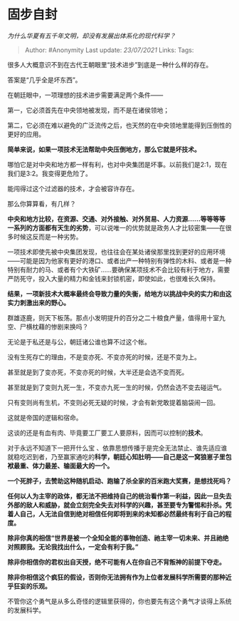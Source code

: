 # 固步自封
*为什么华夏有五千年文明，却没有发展出体系化的现代科学？*

> Author: #Anonymity
> Last update: *23/07/2021*
> Links:
> Tags:

很多人大概意识不到在古代王朝眼里“技术进步”到底是一种什么样的存在。

答案是“几乎全是坏东西”。

在朝廷眼中，一项理想的技术进步需要满足两个条件——

第一，它必须首先在中央领地被发现，而不是在诸侯领地；

第二，它必须在难以避免的广泛流传之后，也天然的在中央领地里能得到压倒性的更好的应用。

**简单来说，如果一项技术无法帮助中央压倒地方，那么它就是坏技术。**

哪怕它是对中央和地方都一样有利，也对中央集团是坏事。以前我们是2:1，现在我们是3:2。我变得更危险了。

能闯得过这个过滤器的技术，才会被容许存在。

那么你算算看，有几样？

**中央和地方比较，在资源、交通、对外接触、对外贸易、人力资源……等等等等一系列的方面都有天生的劣势**，可以说唯一的优势就是政务人才比较密集——在很多时候这反而是一种劣势。

一项技术即使先被中央集团发现，也往往会在某处诸侯那里找到更好的应用环境——可能是因为他家有更好的港口、或者出产一种特别有弹性的木料、或者是一种特别有耐力的马、或者有个大铁矿……要确保某项技术不会比较有利于地方，需要严防死守，投入大量的精力和金钱来封锁机密，即使如此，也很难长久保持。

**结果，一项新技术大概率最终会导致力量的失衡，给地方以挑战中央的实力和由这实力刺激出来的野心。**

群雄逐鹿，则天下板荡。那点小发明提升的百分之二十粮食产量，值得用十室九空、尸横枕藉的惨剧来换吗？

无论是于私还是与公，朝廷诸公谁也算不过这个帐。

没有生死存亡的理由，不是变亦死、不变亦死的时候，还是不变为上。

甚至就是到了变亦死，不变亦死的时候，大半还是会选不变而死。

甚至就是到了变则九死一生，不变亦九死一生的时候，仍然会选不变去碰运气。

只有变则尚有生机，不变则必死无疑的时候，才会有新党敢提着脑袋闹一回。

这就是帝国的逻辑和宿命。

这谈的还是有血有肉、毕竟要工厂要工人要原料，因而可以控制的**技术**。

对于永远不知道下一把开什么宝 、依靠思想传播于是完全无法禁止、谁先适应谁就稳吃迟到者，乃至赢家通吃的**科学，朝廷心知肚明——自己是这一窝狼崽子里包袱最重、体力最差、输面最大的一个。**

**一个死胖子，去赞助这种随机启动、跑输了杀全家的百米跑大奖赛，是想找死吗？**

**任何以人为主宰的政体，都无法不把维持自己的统治看作第一利益，因此一旦失去外部的敌人和威胁，就会立刻完全失去对科学的兴趣，甚至要专为警惕和扑杀。凭着人自己，人无法自信到绝对相信任何即将到来的未知都必然最终有利于自己的程度。**

**除非你真的相信“世界是被一个全知全能的事物创造、祂主宰一切未来、并且祂绝对照顾我。无论我找出什么，一定会有利于我。”**

**除非你相信你的君权出自天授，绝不可能有人在你自己不背叛神的前提下夺走。**

**除非你相信这个疯狂的假设，否则你无法拥有作为上位者发展科学所需要的那种近乎狂妄的乐观。**

不管你这个勇气是从多么奇怪的逻辑里获得的，你也要先有这个勇气才谈得上系统的发展科学。

